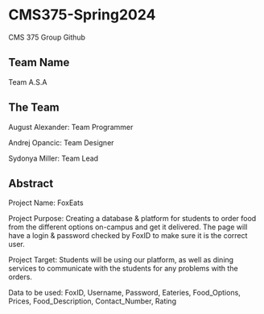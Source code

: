 # CMS375-Spring2024
CMS 375 Group Github


## Team Name
Team A.S.A


## The Team

August Alexander: Team Programmer

Andrej Opancic: Team Designer

Sydonya Miller: Team Lead

## Abstract
Project Name: FoxEats

Project Purpose: Creating a database & platform for students to order food from the different options on-campus and get it delivered. The page will have a login & password checked by FoxID to make sure it is the correct user.

Project Target: Students will be using our platform, as well as dining services to communicate with the students for any problems with the orders.

Data to be used: FoxID, Username, Password, Eateries, Food_Options, Prices, Food_Description, Contact_Number, Rating
